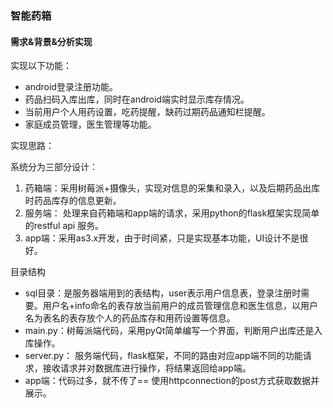 ### 智能药箱

#### 需求&背景&分析实现

实现以下功能：
- android登录注册功能。
- 药品扫码入库出库，同时在android端实时显示库存情况。
- 当前用户个人用药设置，吃药提醒，缺药过期药品通知栏提醒。
- 家庭成员管理，医生管理等功能。

实现思路：

系统分为三部分设计：
1. 药箱端：采用树莓派+摄像头，实现对信息的采集和录入，以及后期药品出库时药品库存的信息更新。
2. 服务端： 处理来自药箱端和app端的请求，采用python的flask框架实现简单的restful api 服务。
3. app端：采用as3.x开发，由于时间紧，只是实现基本功能，UI设计不是很好。


目录结构
- sql目录：是服务器端用到的表结构，user表示用户信息表，登录注册时需要。用户名+info命名的表存放当前用户的成员管理信息和医生信息，以用户名为表名的表存放个人的药品库存和用药设置等信息。
- main.py：树莓派端代码，采用pyQt简单编写一个界面，判断用户出库还是入库操作。
- server.py： 服务端代码，flask框架，不同的路由对应app端不同的功能请求，接收请求并对数据库进行操作，将结果返回给app端。
- app端：代码过多，就不传了== 使用httpconnection的post方式获取数据并展示。